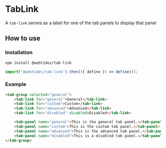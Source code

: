 # TabLink

A `tab-link` serves as a label for one of the tab panels to display that panel

## How to use

### Installation

```sh
npm install @webtides/tab-link
```

```js
import('@webtides/tab-link').then(({ define }) => define());
```

### Example

```html
<tab-group selected="general">
    <tab-link for="general">General</tab-link>
    <tab-link for="custom">Custom</tab-link>
    <tab-link for="advanced">Advanced</tab-link>
    <tab-link for="disabled" disabled>Disabled</tab-link>

    <tab-panel name="general">This is the general tab panel.</tab-panel>
    <tab-panel name="custom">This is the custom tab panel.</tab-panel>
    <tab-panel name="advanced">This is the advanced tab panel.</tab-panel>
    <tab-panel name="disabled">This is a disabled tab panel.</tab-panel>
</tab-group>
```

